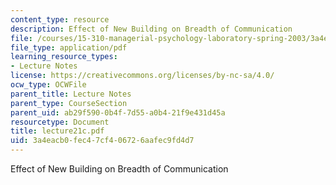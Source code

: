 ```yaml
---
content_type: resource
description: Effect of New Building on Breadth of Communication
file: /courses/15-310-managerial-psychology-laboratory-spring-2003/3a4eacb0fec47cf406726aafec9fd4d7_lecture21c.pdf
file_type: application/pdf
learning_resource_types:
- Lecture Notes
license: https://creativecommons.org/licenses/by-nc-sa/4.0/
ocw_type: OCWFile
parent_title: Lecture Notes
parent_type: CourseSection
parent_uid: ab29f590-0b4f-7d55-a0b4-21f9e431d45a
resourcetype: Document
title: lecture21c.pdf
uid: 3a4eacb0-fec4-7cf4-0672-6aafec9fd4d7
---
```

Effect of New Building on Breadth of Communication